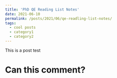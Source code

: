 ```yaml
---
title: 'PhD QE Reading List Notes'
date: 2021-06-10
permalink: /posts/2021/06/qe-readling-list-notes/
tags:
  - cool posts
  - category1
  - category2
---
```



This is a post test

# Can this comment?
